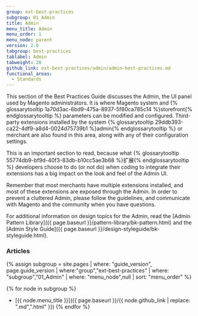 ```yaml
---
group: ext-best-practices
subgroup: 01_Admin
title: Admin
menu_title: Admin
menu_order: 1
menu_node: parent
version: 2.0
tabgroup: best-practices
tablabel: Admin
tabweight: 20
github_link: ext-best-practices/admin/admin-best-practices.md
functional_areas:
  - Standards
---
```


This section of the Best Practices Guide discusses the Admin, the UI panel used by Magento administrators. It is where Magento system and {% glossarytooltip 1a70d3ac-6bd9-475a-8937-5f80ca785c14 %}storefront{% endglossarytooltip %} parameters can be modified and configured. Third-party extensions installed by the system {% glossarytooltip 29ddb393-ca22-4df9-a8d4-0024d75739b1 %}admin{% endglossarytooltip %} or merchant are also found in this area, along with any of their configuration settings.

This is an important section to read, because what {% glossarytooltip 55774db9-bf9d-40f3-83db-b10cc5ae3b68 %}扩展{% endglossarytooltip %} developers choose to do (or not do) when coding to integrate their extensions has a big impact on the look and feel of the Admin UI.

<div class="bs-callout bs-callout-info" id="info">
  <p>Remember that most merchants have multiple extensions installed, and most of these extensions are exposed through the Admin. In order to prevent a cluttered Admin, please follow the guidelines, and communicate with Magento and the community when you have questions.</p>
</div>

For additional information on design topics for the Admin, read the [Admin Pattern Library]({{ page.baseurl }}/pattern-library/bk-pattern.html) and the [Admin Style Guide]({{ page.baseurl }}/design-styleguide/bk-styleguide.html).

### Articles

{% assign subgroup = site.pages | where: "guide_version", page.guide_version | where:"group","ext-best-practices" | where: "subgroup","01_Admin" | where: "menu_node",null | sort: "menu_order" %}

{% for node in subgroup %}
*  [{{ node.menu_title }}]({{ page.baseurl }}/{{ node.github_link | replace: ".md",".html" }})
{% endfor %}
